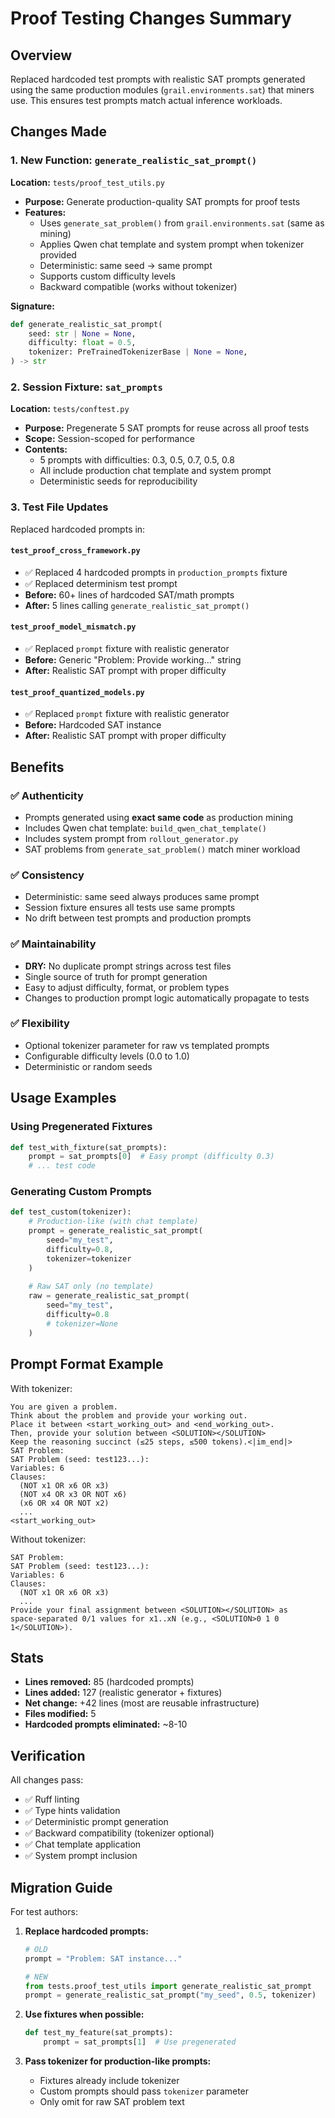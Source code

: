 # Proof Testing Changes Summary

## Overview

Replaced hardcoded test prompts with realistic SAT prompts generated using the same production modules (`grail.environments.sat`) that miners use. This ensures test prompts match actual inference workloads.

## Changes Made

### 1. New Function: `generate_realistic_sat_prompt()` 
**Location:** `tests/proof_test_utils.py`

- **Purpose:** Generate production-quality SAT prompts for proof tests
- **Features:**
  - Uses `generate_sat_problem()` from `grail.environments.sat` (same as mining)
  - Applies Qwen chat template and system prompt when tokenizer provided
  - Deterministic: same seed → same prompt
  - Supports custom difficulty levels
  - Backward compatible (works without tokenizer)

**Signature:**
```python
def generate_realistic_sat_prompt(
    seed: str | None = None,
    difficulty: float = 0.5,
    tokenizer: PreTrainedTokenizerBase | None = None,
) -> str
```

### 2. Session Fixture: `sat_prompts`
**Location:** `tests/conftest.py`

- **Purpose:** Pregenerate 5 SAT prompts for reuse across all proof tests
- **Scope:** Session-scoped for performance
- **Contents:**
  - 5 prompts with difficulties: 0.3, 0.5, 0.7, 0.5, 0.8
  - All include production chat template and system prompt
  - Deterministic seeds for reproducibility

### 3. Test File Updates

Replaced hardcoded prompts in:

#### `test_proof_cross_framework.py`
- ✅ Replaced 4 hardcoded prompts in `production_prompts` fixture
- ✅ Replaced determinism test prompt
- **Before:** 60+ lines of hardcoded SAT/math prompts
- **After:** 5 lines calling `generate_realistic_sat_prompt()`

#### `test_proof_model_mismatch.py`
- ✅ Replaced `prompt` fixture with realistic generator
- **Before:** Generic "Problem: Provide working..." string
- **After:** Realistic SAT prompt with proper difficulty

#### `test_proof_quantized_models.py`
- ✅ Replaced `prompt` fixture with realistic generator
- **Before:** Hardcoded SAT instance
- **After:** Realistic SAT prompt with proper difficulty

## Benefits

### ✅ Authenticity
- Prompts generated using **exact same code** as production mining
- Includes Qwen chat template: `build_qwen_chat_template()`
- Includes system prompt from `rollout_generator.py`
- SAT problems from `generate_sat_problem()` match miner workload

### ✅ Consistency
- Deterministic: same seed always produces same prompt
- Session fixture ensures all tests use same prompts
- No drift between test prompts and production prompts

### ✅ Maintainability
- **DRY:** No duplicate prompt strings across test files
- Single source of truth for prompt generation
- Easy to adjust difficulty, format, or problem types
- Changes to production prompt logic automatically propagate to tests

### ✅ Flexibility
- Optional tokenizer parameter for raw vs templated prompts
- Configurable difficulty levels (0.0 to 1.0)
- Deterministic or random seeds

## Usage Examples

### Using Pregenerated Fixtures
```python
def test_with_fixture(sat_prompts):
    prompt = sat_prompts[0]  # Easy prompt (difficulty 0.3)
    # ... test code
```

### Generating Custom Prompts
```python
def test_custom(tokenizer):
    # Production-like (with chat template)
    prompt = generate_realistic_sat_prompt(
        seed="my_test", 
        difficulty=0.8,
        tokenizer=tokenizer
    )
    
    # Raw SAT only (no template)
    raw = generate_realistic_sat_prompt(
        seed="my_test",
        difficulty=0.8
        # tokenizer=None
    )
```

## Prompt Format Example

With tokenizer:
```
You are given a problem.
Think about the problem and provide your working out.
Place it between <start_working_out> and <end_working_out>.
Then, provide your solution between <SOLUTION></SOLUTION>
Keep the reasoning succinct (≤25 steps, ≤500 tokens).<|im_end|>
SAT Problem:
SAT Problem (seed: test123...):
Variables: 6
Clauses:
  (NOT x1 OR x6 OR x3)
  (NOT x4 OR x3 OR NOT x6)
  (x6 OR x4 OR NOT x2)
  ...
<start_working_out>
```

Without tokenizer:
```
SAT Problem:
SAT Problem (seed: test123...):
Variables: 6
Clauses:
  (NOT x1 OR x6 OR x3)
  ...
Provide your final assignment between <SOLUTION></SOLUTION> as 
space-separated 0/1 values for x1..xN (e.g., <SOLUTION>0 1 0 1</SOLUTION>).
```

## Stats

- **Lines removed:** 85 (hardcoded prompts)
- **Lines added:** 127 (realistic generator + fixtures)
- **Net change:** +42 lines (most are reusable infrastructure)
- **Files modified:** 5
- **Hardcoded prompts eliminated:** ~8-10

## Verification

All changes pass:
- ✅ Ruff linting
- ✅ Type hints validation  
- ✅ Deterministic prompt generation
- ✅ Backward compatibility (tokenizer optional)
- ✅ Chat template application
- ✅ System prompt inclusion

## Migration Guide

For test authors:

1. **Replace hardcoded prompts:**
   ```python
   # OLD
   prompt = "Problem: SAT instance..."
   
   # NEW
   from tests.proof_test_utils import generate_realistic_sat_prompt
   prompt = generate_realistic_sat_prompt("my_seed", 0.5, tokenizer)
   ```

2. **Use fixtures when possible:**
   ```python
   def test_my_feature(sat_prompts):
       prompt = sat_prompts[1]  # Use pregenerated
   ```

3. **Pass tokenizer for production-like prompts:**
   - Fixtures already include tokenizer
   - Custom prompts should pass `tokenizer` parameter
   - Only omit for raw SAT problem text


